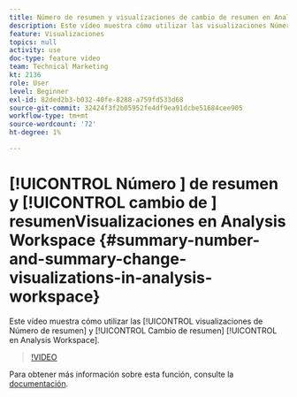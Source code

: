 ```yaml
---
title: Número de resumen y visualizaciones de cambio de resumen en Analysis Workspace
description: Este vídeo muestra cómo utilizar las visualizaciones Número de resumen y Cambio de resumen en Analysis Workspace.
feature: Visualizaciones
topics: null
activity: use
doc-type: feature video
team: Technical Marketing
kt: 2136
role: User
level: Beginner
exl-id: 82ded2b3-b032-40fe-8288-a759fd533d68
source-git-commit: 32424f3f2b05952fe4df9ea91dcbe51684cee905
workflow-type: tm+mt
source-wordcount: '72'
ht-degree: 1%

---
```


# [!UICONTROL Número ] de resumen y  [!UICONTROL cambio de ]  resumenVisualizaciones en Analysis Workspace {#summary-number-and-summary-change-visualizations-in-analysis-workspace}

Este vídeo muestra cómo utilizar las [!UICONTROL visualizaciones de Número de resumen] y [!UICONTROL Cambio de resumen] [!UICONTROL en Analysis Workspace].

>[!VIDEO](https://video.tv.adobe.com/v/23992/?quality=12)

Para obtener más información sobre esta función, consulte la [documentación](https://marketing.adobe.com/resources/help/en_US/analytics/analysis-workspace/summary-number-change.html).
